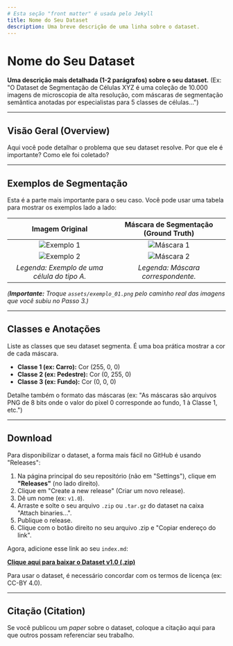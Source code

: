 ```yaml
---
# Esta seção "front matter" é usada pelo Jekyll
title: Nome do Seu Dataset
description: Uma breve descrição de uma linha sobre o dataset.
---
```


# Nome do Seu Dataset

**Uma descrição mais detalhada (1-2 parágrafos) sobre o seu dataset.**
(Ex: "O Dataset de Segmentação de Células XYZ é uma coleção de 10.000 imagens de microscopia de alta resolução, com máscaras de segmentação semântica anotadas por especialistas para 5 classes de células...")

---

## Visão Geral (Overview)

Aqui você pode detalhar o problema que seu dataset resolve. Por que ele é importante? Como ele foi coletado?

---

## Exemplos de Segmentação

Esta é a parte mais importante para o seu caso. Você pode usar uma tabela para mostrar os exemplos lado a lado:

| Imagem Original | Máscara de Segmentação (Ground Truth) |
| :---: | :---: |
| ![Exemplo 1](assets/exemplo_01.png) | ![Máscara 1](assets/exemplo_01_mask.png) |
| ![Exemplo 2](assets/exemplo_02.png) | ![Máscara 2](assets/exemplo_02_mask.png) |
| *Legenda: Exemplo de uma célula do tipo A.* | *Legenda: Máscara correspondente.* |

*(**Importante:** Troque `assets/exemplo_01.png` pelo caminho real das imagens que você subiu no Passo 3.)*

---

## Classes e Anotações

Liste as classes que seu dataset segmenta. É uma boa prática mostrar a cor de cada máscara.

* **Classe 1 (ex: Carro):** Cor (255, 0, 0)
* **Classe 2 (ex: Pedestre):** Cor (0, 255, 0)
* **Classe 3 (ex: Fundo):** Cor (0, 0, 0)

Detalhe também o formato das máscaras (ex: "As máscaras são arquivos PNG de 8 bits onde o valor do pixel 0 corresponde ao fundo, 1 à Classe 1, etc.")

---

## Download

Para disponibilizar o dataset, a forma mais fácil no GitHub é usando "Releases":

1.  Na página principal do seu repositório (não em "Settings"), clique em **"Releases"** (no lado direito).
2.  Clique em "Create a new release" (Criar um novo release).
3.  Dê um nome (ex: `v1.0`).
4.  Arraste e solte o seu arquivo `.zip` ou `.tar.gz` do dataset na caixa "Attach binaries...".
5.  Publique o release.
6.  Clique com o botão direito no seu arquivo .zip e "Copiar endereço do link".

Agora, adicione esse link ao seu `index.md`:

[**Clique aqui para baixar o Dataset v1.0 (.zip)**](https_seu_link_do_release_aqui)

Para usar o dataset, é necessário concordar com os termos de licença (ex: CC-BY 4.0).

---

## Citação (Citation)

Se você publicou um *paper* sobre o dataset, coloque a citação aqui para que outros possam referenciar seu trabalho.
